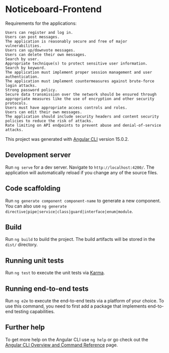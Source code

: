 # Noticeboard-Frontend 

Requirements for the applications:

    Users can register and log in.
    Users can post messages.
    The application is reasonably secure and free of major vulnerabilities.
    Users can up/downvote messages.
    Users can delete their own messages.
    Search by user.
    Appropriate technique(s) to protect sensitive user information.
    Search by keyword.
    The application must implement proper session management and user authentication.
    The application must implement countermeasures against brute-force login attacks.
    Strong password policy.
    Secure data transmission over the network should be ensured through appropriate measures like the use of encryption and other security protocols.
    Users must have appropriate access controls and roles.
    Users can edit their own messages.
    The application should include security headers and content security policies to reduce the risk of attacks.
    Rate limiting on API endpoints to prevent abuse and denial-of-service attacks.

This project was generated with [Angular CLI](https://github.com/angular/angular-cli) version 15.0.2.

## Development server

Run `ng serve` for a dev server. Navigate to `http://localhost:4200/`. The application will automatically reload if you change any of the source files.

## Code scaffolding

Run `ng generate component component-name` to generate a new component. You can also use `ng generate directive|pipe|service|class|guard|interface|enum|module`.

## Build

Run `ng build` to build the project. The build artifacts will be stored in the `dist/` directory.

## Running unit tests

Run `ng test` to execute the unit tests via [Karma](https://karma-runner.github.io).

## Running end-to-end tests

Run `ng e2e` to execute the end-to-end tests via a platform of your choice. To use this command, you need to first add a package that implements end-to-end testing capabilities.

## Further help

To get more help on the Angular CLI use `ng help` or go check out the [Angular CLI Overview and Command Reference](https://angular.io/cli) page.

